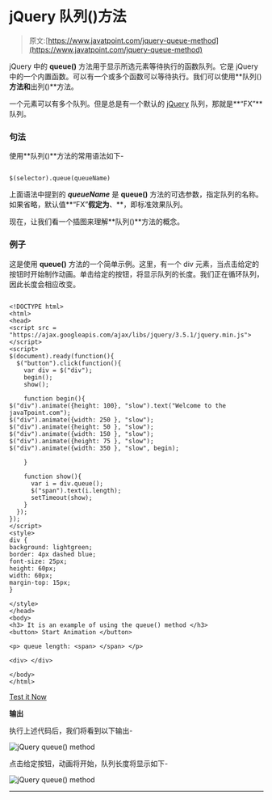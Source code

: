 # jQuery 队列()方法

> 原文:[https://www.javatpoint.com/jquery-queue-method](https://www.javatpoint.com/jquery-queue-method)

jQuery 中的 **queue()** 方法用于显示所选元素等待执行的函数队列。它是 jQuery 中的一个内置函数。可以有一个或多个函数可以等待执行。我们可以使用**队列()**方法和**出列()**方法。

一个元素可以有多个队列。但是总是有一个默认的 [jQuery](https://www.javatpoint.com/jquery-tutorial) 队列，那就是**“FX”**队列。

### 句法

使用**队列()**方法的常用语法如下-

```

$(selector).queue(queueName)

```

上面语法中提到的 ***queueName*** 是 **queue()** 方法的可选参数，指定队列的名称。如果省略，默认值**“FX”**假定为**、**，即标准效果队列。

现在，让我们看一个插图来理解**队列()**方法的概念。

### 例子

这是使用 **queue()** 方法的一个简单示例。这里，有一个 div 元素，当点击给定的按钮时开始制作动画。单击给定的按钮，将显示队列的长度。我们正在循环队列，因此长度会相应改变。

```

<!DOCTYPE html>
<html>
<head>
<script src = "https://ajax.googleapis.com/ajax/libs/jquery/3.5.1/jquery.min.js"></script>
<script>
$(document).ready(function(){
  $("button").click(function(){
    var div = $("div");
    begin();
    show();

    function begin(){
$("div").animate({height: 100}, "slow").text("Welcome to the javaTpoint.com");
$("div").animate({width: 250 }, "slow");
$("div").animate({height: 50 }, "slow");
$("div").animate({width: 150 }, "slow");
$("div").animate({height: 75 }, "slow");
$("div").animate({width: 350 }, "slow", begin);

    }

    function show(){
      var i = div.queue();
      $("span").text(i.length);   
      setTimeout(show);
    }
  });
});
</script>
<style>
div {
background: lightgreen;
border: 4px dashed blue;
font-size: 25px;
height: 60px;
width: 60px;
margin-top: 15px;
}

</style>
</head>
<body>
<h3> It is an example of using the queue() method </h3>  
<button> Start Animation </button>

<p> queue length: <span> </span> </p>

<div> </div>

</body>
</html>

```

[Test it Now](https://www.javatpoint.com/oprweb/test.jsp?filename=jquery-queue-method1)

**输出**

执行上述代码后，我们将看到以下输出-

![jQuery queue() method](../Images/cd622e81c777ad1d4d63c3a9badd24be.png)

点击给定按钮，动画将开始，队列长度将显示如下-

![jQuery queue() method](../Images/bf00b47da4e0039efa0dafc8bd38a845.png)

* * *